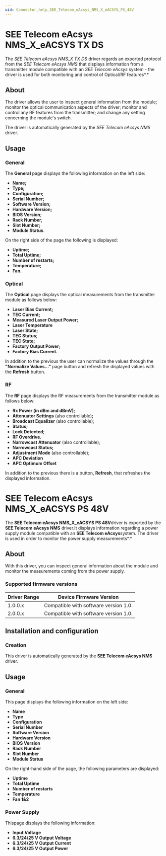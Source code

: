 ```yaml
---
uid: Connector_help_SEE_Telecom_eAcsys_NMS_X_eACSYS_PS_48V
---
```


# SEE Telecom eAcsys NMS_X_eACSYS TX DS

The *SEE Telecom eAcsys NMS_X TX DS* driver regards an exported protocol from the *SEE Telecom eAcsys NMS* that displays information from a transmitter module compatible with an *SEE Telecom eAcsys* system - the driver is used for both monitoring and control of Optical/RF features*.*

## About

The driver allows the user to inspect general information from the module; monitor the optical communication aspects of the driver; monitor and control any RF features from the transmitter; and change any setting concerning the module's switch.

The driver is automatically generated by the *SEE Telecom eAcsys NMS* driver.

## Usage

### General

The **General** page displays the following information on the left side:

- **Name;**
- **Type;**
- **Configuration;**
- **Serial Number;**
- **Software Version;**
- **Hardware Version;**
- **BIOS Version;**
- **Rack Number;**
- **Slot Number;**
- **Module Status.**

On the right side of the page the following is displayed:

- **Uptime;**
- **Total Uptime;**
- **Number of restarts;**
- **Temperature;**
- **Fan.**

### Optical

The **Optical** page displays the optical measurements from the transmitter module as follows below:

- **Laser Bias Current;**
- **TEC Current;**
- **Measured Laser Output Power;**
- **Laser Temperature**
- **Laser State;**
- **TEC Status;**
- **TEC State;**
- **Factory Output Power;**
- **Factory Bias Current.**

In addition to the previous the user can normalize the values through the **"Normalize Values..."** page button and refresh the displayed values with the **Refresh** button.

### RF

The **RF** page displays the RF measurements from the transmitter module as follows below:

- **Rx Power (in dBm and dBmV);**
- **Attenuator Settings** (also controllable)**;**
- **Broadcast Equalizer** (also controllable);
- **Status;**
- **Lock Detected;**
- **RF Overdrive.**
- **Narrowcast Attenuator** (also controllable);
- **Narrowcast Status;**
- **Adjustment Mode** (also controllable);
- **APC Deviation**
- **APC Optimum Offset**

In addition to the previous there is a button, **Refresh**, that refreshes the displayed information.

# SEE Telecom eAcsys NMS_X_eACSYS PS 48V

The **SEE Telecom eAcsys NMS_X_eACSYS PS 48V**driver is exported by the **SEE Telecom eAcsys NMS** driver.It displays information regarding a power supply module compatible with an **SEE Telecom eAcsys**system. The driver is used in order to monitor the power supply measurements*.*

## About

With this driver, you can inspect general information about the module and monitor the measurements coming from the power supply.

### Supported firmware versions

| **Driver Range** | **Device Firmware Version**           |
|------------------|---------------------------------------|
| 1.0.0.x          | Compatible with software version 1.0. |
| 2.0.0.x          | Compatible with software version 1.0. |

## Installation and configuration

### Creation

This driver is automatically generated by the **SEE Telecom eAcsys NMS** driver.

## Usage

### General

This page displays the following information on the left side:

- **Name**
- **Type**
- **Configuration**
- **Serial Number**
- **Software Version**
- **Hardware Version**
- **BIOS Version**
- **Rack Number**
- **Slot Number**
- **Module Status**

On the right-hand side of the page, the following parameters are displayed:

- **Uptime**
- **Total Uptime**
- **Number of restarts**
- **Temperature**
- **Fan 1&2**

### Power Supply

Thispage displays the following information:

- **Input Voltage**
- **6.3/24/25 V Output Voltage**
- **6.3/24/25 V Output Current**
- **6.3/24/25 V Output Power**
